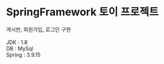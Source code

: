 # SpringFramework 토이 프로젝트
게시판, 회원가입, 로그인 구현
<br><br>
JDK    : 1.8<br>
DB     : MySql<br>
Spring : 3.9.15<br>
